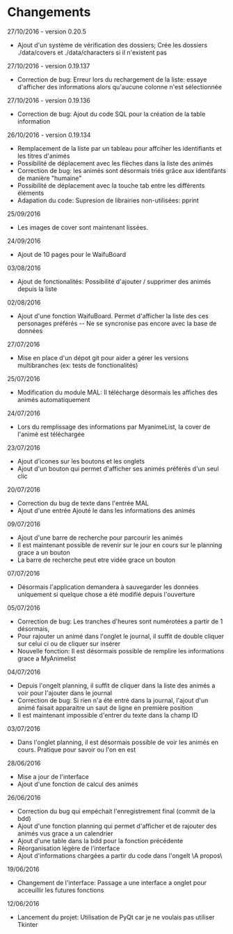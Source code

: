# Changements

27/10/2016 - version 0.20.5
- Ajout d'un système de vérification des dossiers; Crée les dossiers ./data/covers et ./data/characters si il n'existent pas

27/10/2016 - version 0.19.137 
- Correction de bug: Erreur lors du rechargement de la liste: essaye d'afficher des informations alors qu'aucune colonne n'est sélectionnée

27/10/2016 - version 0.19.136 
- Correction de bug: Ajout du code SQL pour la création de la table information

26/10/2016 - version 0.19.134
- Remplacement de la liste par un tableau pour affciher les identifiants et les titres d'animés
- Possibilité de déplacement avec les flèches dans la liste des animés
- Correction de bug: les animés sont désormais triés grâce aux identifants de manière "humaine"
- Possibilité de déplacement avec la touche tab entre les différents éléments
- Adapation du code: Supresion de librairies non-utilisées: pprint

25/09/2016
- Les images de cover sont maintenant lissées.

24/09/2016
- Ajout de 10 pages pour le WaifuBoard

03/08/2016
- Ajout de fonctionalités: Possibilité d'ajouter / supprimer des animés depuis la liste
    
02/08/2016
- Ajout d'une fonction WaifuBoard. Permet d'afficher la liste des ces personages préférés -- Ne se syncronise pas encore avec la base de données
    
27/07/2016
- Mise en place d'un dépot git pour aider a gérer les versions multibranches (ex: tests de fonctionalités)

25/07/2016
- Modification du module MAL: Il télécharge désormais les affiches des animés automatiquement

24/07/2016
- Lors du remplissage des informations par MyanimeList, la cover de l'animé est téléchargée
	
23/07/2016
- Ajout d'icones sur les boutons et les onglets
- Ajout d'un bouton qui permet d'afficher ses animés préférés d'un seul clic
						   
20/07/2016
- Correction du bug de texte dans l'entrée MAL
- Ajout d'une entrée Ajouté le dans les informations des animés
						   
09/07/2016
- Ajout d'une barre de recherche pour parcourir les animés
- Il est maintenant possible de revenir sur le jour en cours sur le planning grace a un bouton
- La barre de recherche peut etre vidée grace un bouton

07/07/2016
- Désormais l'application demandera à sauvegarder les données uniquement si quelque chose a été modifié depuis l'ouverture
	 
05/07/2016
- Correction de bug: Les tranches d'heures sont numérotées a partir de 1 désormais,
- Pour rajouter un animé dans l'onglet le journal, il suffit de double cliquer sur celui ci ou de cliquer sur insérer
- Nouvelle fonction: Il est désormais possible de remplire les informations grace a MyAnimelist
				   
04/07/2016
- Depuis l'ongelt planning, il suffit de cliquer dans la liste des animés a voir pour l'ajouter dans le journal
- Correction de bug: Si rien n'a été entré dans la journal, l'ajout d'un animé faisait apparaitre un saut de ligne en première position
- Il est maintenant impossible d'entrer du texte dans la champ ID
				   
03/07/2016
- Dans l'onglet planning, il est désormais possible de voir les animés en cours. Pratique pour savoir ou l'on en est
	 
28/06/2016
- Mise a jour de l'interface
- Ajout d'une fonction de calcul des animés
				   
26/06/2016
- Correction du bug qui empéchait l'enregistrement final (commit de la bdd)
- Ajout d'une fonction planning qui permet d'afficher et de rajouter des animés vus grace a un calendrier
- Ajout d'une table dans la bdd pour la fonction précédente
- Réorganisation légère de l'interface
- Ajout d'informations chargées a partir du code dans l'ongelt \A propos\
				   
19/06/2016
- Changement de l'interface: Passage a une interface a onglet pour acceuillir les futures fonctions
	 
12/06/2016
- Lancement du projet: Utilisation de PyQt car je ne voulais pas utiliser Tkinter
